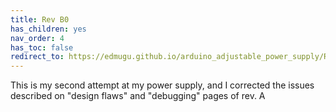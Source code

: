 ```yaml
---
title: Rev B0
has_children: yes
nav_order: 4
has_toc: false
redirect_to: https://edmugu.github.io/arduino_adjustable_power_supply/Rev.%20B/Jekyll_page/Updates.html
---
```



This is my second attempt at my power supply, and I corrected the issues described on "design flaws" and "debugging" pages of rev. A

